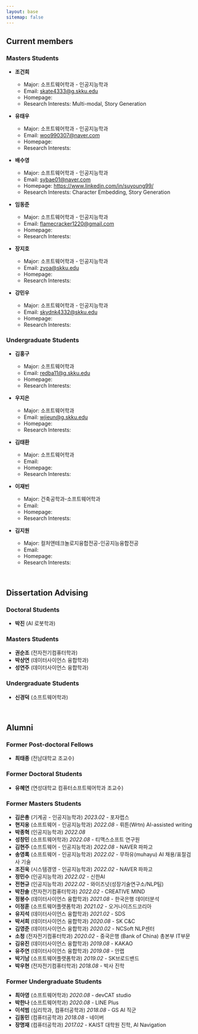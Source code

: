 ```yaml
---
layout: base
sitemap: false
---
```


<h2 class="hr-bottom">Current members</h2>
<h3>Masters Students</h3>

- **조건희** 
  - Major: 소프트웨어학과 - 인공지능학과
  - Email: skate4333@g.skku.edu
  - Homepage: 
  - Research Interests: Multi-modal, Story Generation
 
- **유태우** 
  - Major: 소프트웨어학과 - 인공지능학과
  - Email: woo990307@naver.com
  - Homepage:
  - Research Interests: 
 
- **배수영**
  - Major: 소프트웨어학과 - 인공지능학과
  - Email: sybae01@naver.com
  - Homepage: https://www.linkedin.com/in/suyoung99/
  - Research Interests: Character Embedding, Story Generation
 
- **임동준**
  - Major: 소프트웨어학과 - 인공지능학과
  - Email: flamecracker1220@gmail.com
  - Homepage:
  - Research Interests: 
  
- **장지호**
  - Major: 소프트웨어학과 - 인공지능학과
  - Email: zyoa@skku.edu
  - Homepage:
  - Research Interests: 
  
- **강민우**
  - Major: 소프트웨어학과 - 인공지능학과
  - Email: skydnk4332@skku.edu
  - Homepage:
  - Research Interests: 

<h3>Undergraduate Students</h3>

- **김홍구**
  - Major: 소프트웨어학과
  - Email: redba11@g.skku.edu
  - Homepage:
  - Research Interests: 


- **우지은**
  - Major: 소프트웨어학과
  - Email: wjieun@g.skku.edu
  - Homepage:
  - Research Interests: 
  
- **김태환**
  - Major: 소프트웨어학과
  - Email: 
  - Homepage:
  - Research Interests: 
  
- **이재빈** 
  - Major: 건축공학과-소프트웨어학과
  - Email: 
  - Homepage:
  - Research Interests: 

- **김지원** 
  - Major: 컬처앤테크놀로지융합전공-인공지능융합전공
  - Email: 
  - Homepage:
  - Research Interests: 


<br>
<h2 class="hr-bottom">Dissertation Advising</h2>
<h3>Doctoral Students</h3>

- **박진** (AI 로봇학과)

<h3>Masters Students</h3>

- **권순조** (전자전기컴퓨터학과)
- **박상연** (데이터사이언스 융합학과)
- **성연주** (데이터사이언스 융합학과)

<h3>Undergraduate Students</h3>

- **신경덕** (소프트웨어학과)


<br>
<h2 class="hr-bottom">Alumni</h2>
<h3>Former Post-doctoral Fellows</h3>

- **최태종** (전남대학교 조교수)

<h3>Former Doctoral Students</h3>

- **유혜연** (연성대학교 컴퓨터소프트웨어학과 조교수) 

<h3>Former Masters Students</h3>


- **김은총** (기계공 - 인공지능학과) *2023.02* - 포자랩스 
- **현지웅** (소프트웨어 - 인공지능학과) *2022.08* - 뤼튼(Wrtn) AI-assisted writing  
- **박종혁** (인공지능학과) *2022.08*
- **성창민** (소프트웨어학과) *2022.08* - 티맥스소프트 연구원 
- **김현주** (소프트웨어 - 인공지능학과) *2022.08* - NAVER 파파고
- **송영록** (소프트웨어 - 인공지능학과) *2022.02* - 무하유(muhayu) AI 채용/표절검사 기술
- **조진욱** (시스템경영 - 인공지능학과) *2022.02* - NAVER 파파고 
- **정민수** (인공지능학과) *2022.02* - 신한AI
- **전현규** (인공지능학과) *2022.02* - 와이즈넛(성장기술연구소/NLP팀) 
- **박찬솔** (전자전기컴퓨터학과) *2022.02* - CREATIVE MIND 
- **정봉수** (데이터사이언스 융합학과) *2021.08* - 한국은행 데이터분석
- **이정훈** (소프트웨어플랫폼학과) *2021.02* - 오거나이즈드코리아
- **유지석** (데이터사이언스 융합학과) *2021.02* - SDS
- **박서희** (데이터사이언스 융합학과) *2020.08* - SK C&C
- **김영준** (데이터사이언스 융합학과) *2020.02* - NCSoft NLP센터
- **소청** (전자전기컴퓨터학과) *2020.02* - 중국은행 (Bank of China) 총본부 IT부문
- **김유진** (데이터사이언스 융합학과) *2019.08* - KAKAO
- **유주연** (데이터사이언스 융합학과) *2019.08* - 안랩
- **박기남** (소프트웨어플랫폼학과) *2019.02* - SK브로드밴드
- **박우현** (전자전기컴퓨터학과) *2018.08* - 박사 진학

<h3>Former Undergraduate Students</h3>

- **최아영** (소프트웨어학과) *2020.08* - devCAT studio
- **박한나** (소프트웨어학과) *2020.08* - LINE Plus
- **이석범** (심리학과, 컴퓨터공학과) *2018.08* - GS AI 직군
- **김동민** (컴퓨터공학과) *2018.08* - 네이버
- **장명재** (컴퓨터공학과) *2017.02* - KAIST 대학원 진학, AI Navigation

